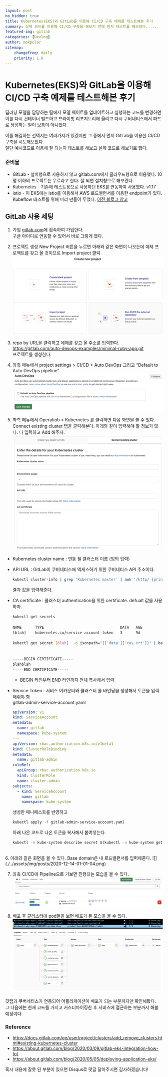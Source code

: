 ```yaml
---
layout: post
no_hidden: true
title: Kubernetes(EKS)와 GitLab을 이용해 CI/CD 구축 예제를 테스트해본 후기
summary: 실제 코드를 이용해 CI/CD 구축을 해보기 전에 먼저 테스트를 해보았다.....
featured-img: gitlab
categories: [Devlog]
author: mokpolar
sitemap:
    changefreq: daily
    priority: 1.0
---
```


# Kubernetes(EKS)와 GitLab을 이용해 CI/CD 구축 예제를 테스트해본 후기

딥러닝 모델을 담당하는 팀에서 모델 웨이트를 업데이트하고 실행하는 코드를 변경하면 이를 다시 컨테이너 빌드하고 프라이빗 리포지토리에 올리고 다시 쿠버네티스에서 파드로 생성하는 일이 보통이 아니었다.  

이를 해결하는 선택지는 여러가지가 있겠지만 그 중에서 먼저 GitLab을 이용한 CI/CD 구축을 시도해보았다.  
일단 예시코드로 이용해 잘 되는지 테스트를 해보고 실제 코드로 해보기로 했다.  

### 준비물

* GitLab - 설치형으로 사용하지 않고 gitlab.com에서 클라우드형으로 이용했다. 10명 이하의 프로젝트는 무료라고 한다. 잘 되면 설치형으로 해보겠다. 
* Kubernetes - 기존에 테스트용으로 사용하던 EKS를 연동하여 사용했다. v1.17
* istio - 이 EKS에는 istio를 이용해서 AWS 로드밸런서를 이용한 endpoint가 있다. Kubeflow 테스트를 위해 미리 만들어 두었다. [이전 블로그 참고](https://mokpolar.github.io/kfserving_custum_inference/)

## GitLab 사용 세팅

1. 가입
[gitlab.com](https://gitlab.com)에 접속하여 가입한다.  
구글 아이디로 연동할 수 있어서 바로 그렇게 했다.  

2. 프로젝트 생성
New Project 버튼을 누르면 아래와 같은 화면이 나오는데 예제 프로젝트를 갖고 올 것이므로 Import project 클릭
![](./../assets/img/posts/2020-12-14-01-01-01.png)  

3. repo by URL을 클릭하고 에제를 갖고 올 주소를 입력한다.  
https://gitlab.com/auto-devops-examples/minimal-ruby-app.git  
프로젝트를 생성한다. 

4. 좌측 메뉴에서 project settings > CI/CD > Auto DevOps 그리고 “Default to Auto DevOps pipeline”
![](./../assets/img/posts/2020-12-14-01-01-06.png)  


5. 좌측 메뉴에서 Operatiob > Kubernetes 를 클릭하면 다음 화면을 볼 수 있다.  
Connect existing cluster 탭을 클릭해본다. 아래와 같이 입력해야 할 정보가 많다. 다 입력하고 Add 해주자.
![](./../assets/img/posts/2020-12-14-01-01-03.png)  

  * Kubernetes cluster name : 연동 될 클러스터 이름 (임의 입력)
  * API URL : GitLab이 쿠버네티스에 액세스하기 위한 쿠버네티스 API 주소이다. 
    ```bash
    kubectl cluster-info | grep 'Kubernetes master' | awk '/http/ {print $NF}'
    ```
    결과 값을 입력해준다. 
  
  * CA certificate : 클러스터 authentication을 위한 certificate. defualt 값을 사용하자.   
    ```bash
    kubectl get secrets

    NAME      TYPE                                  DATA   AGE
    [blah]    kubernetes.io/service-account-token   3      9d

    kubectl get secret [blah]  -o jsonpath="{['data']['ca\.crt']}" | base64 --decode


    -----BEGIN CERTIFICATE-----
    blahblah
    -----END CERTIFICATE-----
    ```

    * BEGIN 라인부터 END 라인까지 전체 복사해서 입력

  * Service Token : 서비스 어카운터와 클러스터 롤 바인딩을 생성해서 토큰을 입력해줘야 함  
    gitlab-admin-service-account.yaml   
    
    ```yaml
    apiVersion: v1
    kind: ServiceAccount
    metadata:
      name: gitlab
      namespace: kube-system
    ---
    apiVersion: rbac.authorization.k8s.io/v1beta1
    kind: ClusterRoleBinding
    metadata:
      name: gitlab-admin
    roleRef:
      apiGroup: rbac.authorization.k8s.io
      kind: ClusterRole
      name: cluster-admin
    subjects:
      - kind: ServiceAccount
        name: gitlab
        namespace: kube-system
    
    ```

    생성한 매니페스트를 반영하고
    ```bash
    kubectl apply -f gitlab-admin-service-account.yaml
    ```

    아래 나온 코드로 나온 토큰을 복사해서 붙여넣는다. 
    ```bash
    kubectl -n kube-system describe secret $(kubectl -n kube-system get secret | grep gitlab | awk '{print $1}')
    ```

    
<br>
6. 아래와 같은 화면을 볼 수 있다. Base domain은 내 로드밸런서를 입력해준다.   
![](./../assets/img/posts/2020-12-14-01-01-04.png)  


7. 좌측 CI/CD에 Pipeline으로 가보면 진행되는 모습을 볼 수 있다.
![](./../assets/img/posts/2020-12-14-01-01-07.png)  

8. 배포 후 클러스터에 pod들을 보면 배포가 된 모습을 볼 수 있다. 
![](./../assets/img/posts/2020-12-14-01-01-08.png)  
![](./../assets/img/posts/2020-12-14-01-01-09.png)  



깃랩과 쿠버네티스가 연동되어 어플리케이션이 배포가 되는 부분까지만 확인해봤다.  
그 다음에는 현재 코드를 가지고 커스터마이징한 후 서비스에 접근하는 부분까지 해볼 예정이다. 

### Reference

* https://docs.gitlab.com/ee/user/project/clusters/add_remove_clusters.html#existing-kubernetes-cluster
* https://about.gitlab.com/blog/2020/03/09/gitlab-eks-integration-how-to/
* https://about.gitlab.com/blog/2020/05/05/deploying-application-eks/


혹시 내용에 잘못 된 부분이 있으면 Disqus로 댓글 달아주시면 감사하겠습니다!
